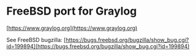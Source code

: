 # FreeBSD port for Graylog

[https://www.graylog.org](https://www.graylog.org)

See FreeBSD bugzilla: [https://bugs.freebsd.org/bugzilla/show_bug.cgi?id=199894](https://bugs.freebsd.org/bugzilla/show_bug.cgi?id=199894)